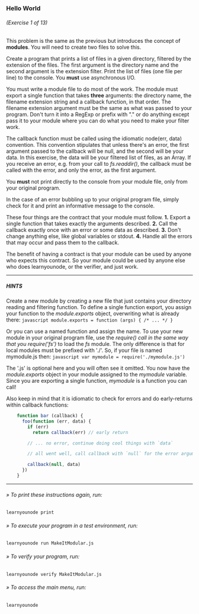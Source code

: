 ### Hello World
###### (Exercise 1 of 13)
This problem is the same as the previous but introduces the concept of __modules__. You will need to create two files to solve this.

Create a program that prints a list of files in a given directory, filtered by the extension of the files. The first argument is the directory name and the second argument is the extension filter. Print the list of files (one file per line) to the console. You __must__ use asynchronous I/O.

You must write a module file to do most of the work. The module must export a single function that takes __three__ arguments: the directory name, the filename extension string and a callback function, in that order. The filename extension argument must be the same as what was passed to your program. Don't turn it into a RegExp or prefix with "." or do anything except pass it to your module where you can do what you need to make your filter work.

The callback function must be called using the idiomatic node(err, data) convention. This convention stipulates that unless there's an error, the first argument passed to the callback will be null, and the second will be your data. In this exercise, the data will be your filtered list of files, as an Array. If you receive an error, e.g. from your call to *fs.readdir()*, the callback must be called with the error, and only the error, as the first argument.

You __must__ not print directly to the console from your module file, only from your original program.

In the case of an error bubbling up to your original program file, simply check for it and print an informative message to the console.

These four things are the contract that your module must follow.
  __1.__ Export a single function that takes exactly the arguments described.
  __2.__ Call the callback exactly once with an error or some data as described.
  __3.__ Don't change anything else, like global variables or stdout.
  __4.__ Handle all the errors that may occur and pass them to the callback.

The benefit of having a contract is that your module can be used by anyone who expects this contract. So your module could be used by anyone else who does learnyounode, or the verifier, and just work.

___
##### HINTS
Create a new module by creating a new file that just contains your directory reading and filtering function. To define a single function export, you assign your function to the *module.exports* object, overwriting what is already there:
    ```javascript
    module.exports = function (args) { /* ... */ }
    ```

Or you can use a named function and assign the name.
To use your new module in your original program file, use the *require() call in the same way that you require('fs')* to load the *fs* module. The only difference is that for local modules must be prefixed with './'. So, if your file is named mymodule.js then:
     ```javascript
     var mymodule = require('./mymodule.js')
     ```

The '.js' is optional here and you will often see it omitted.
You now have the *module.exports* object in your module assigned to the *mymodule* variable. Since you are exporting a single function, *mymodule* is a function you can call!

Also keep in mind that it is idiomatic to check for errors and do early-returns within callback functions:

```javascript
    function bar (callback) {
      foo(function (err, data) {
        if (err)
          return callback(err) // early return

        // ... no error, continue doing cool things with `data`

        // all went well, call callback with `null` for the error argument

        callback(null, data)
      })
    }
```

___
###### » To print these instructions again, run:
    learnyounode print
###### » To execute your program in a test environment, run:
    learnyounode run MakeItModular.js
###### » To verify your program, run:
    learnyounode verify MakeItModular.js
###### » To access the main menu, run:
    learnyounode
